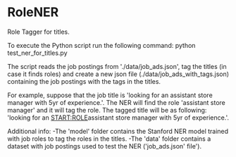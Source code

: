 # RoleNER
Role Tagger for titles.

To execute the Python script run the following command: python test_ner_for_titles.py

The script reads the job postings from './data/job_ads.json', tag the titles (in case it finds roles) and create a new json file (./data/job_ads_with_tags.json) containing the job postings with the tags in the titles.

For example, suppose that the job title is 'looking for an assistant store manager with 5yr of experience.'. The NER will find the role 'assistant store manager' and it will tag the role. The tagged title will be as following: 'looking for an <START:ROLE>assistant store manager<END> with 5yr of experience.'.

Additional info:
-The 'model' folder contains the Stanford NER model trained with job roles to tag the roles in the titles.
-The 'data' folder contains a dataset with job postings used to test the NER ('job_ads.json' file').
